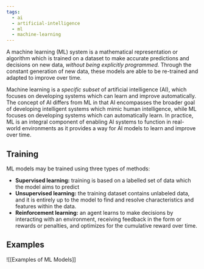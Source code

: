 ```yaml
---
tags:
  - ai
  - artificial-intelligence
  - ml
  - machine-learning
---
```

A machine learning (ML) system is a mathematical representation or algorithm which is trained on a dataset to make accurate predictions and decisions on new data, *without being explicitly programmed.* Through the constant generation of new data, these models are able to be re-trained and adapted to improve over time.

Machine learning is a *specific subset* of artificial intelligence (AI), which focuses on developing systems which can learn and improve automatically. The concept of AI differs from ML in that AI encompasses the broader goal of developing intelligent systems which mimic human intelligence, while ML focuses on developing systems which can automatically learn. In practice, ML is an integral component of enabling AI systems to function in real-world environments as it provides a way for AI models to learn and improve over time.
## Training
ML models may be trained using three types of methods:
- **Supervised learning:** training is based on a labelled set of data which the model aims to predict
- **Unsupervised learning:** the training dataset contains unlabeled data, and it is entirely up to the model to find and resolve characteristics and features within the data.
- **Reinforcement learning:** an agent learns to make decisions by interacting with an environment, receiving feedback in the form or rewards or penalties, and optimizes for the cumulative reward over time.
## Examples
![[Examples of ML Models]]